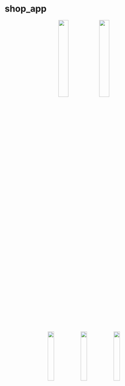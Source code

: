 # shop_app

<p align="center">
  <img src="https://github.com/user-attachments/assets/d761fe65-15c2-4678-8f83-d89c27cf14c9" width="25%" />
  <img src="https://github.com/user-attachments/assets/e725fd0b-4ffd-4ead-81b1-edae61794996" width="25%" />
</p>

<p align="center">
  <img src="https://github.com/user-attachments/assets/d761fe65-15c2-4678-8f83-d89c27cf14c9" width="20%" />
  <img src="https://github.com/user-attachments/assets/75c22294-12a5-4821-9a59-0bdfd0593961" width="20%" />
  <img src="https://github.com/user-attachments/assets/df7f04e2-6c2c-45cc-aec4-f5eb09507bd5" width="20%" />
</p>






